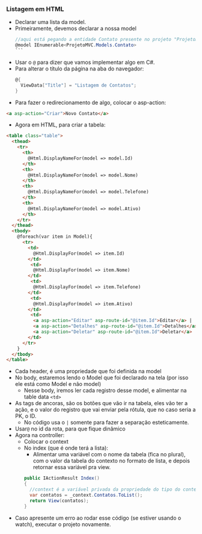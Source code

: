 ### Listagem em HTML
* Declarar uma lista da model.
* Primeiramente, devemos declarar a nossa model 
  ````C#
  //aqui está pegando a entidade Contato presente no projeto "ProjetoMVC" como lista
  @model IEnumerable<ProjetoMVC.Models.Contato>
  ```
* Usar o `@` para dizer que vamos implementar algo em C#.
* Para alterar o título da página na aba do navegador:
  ```C#
  @{
    ViewData["Title"] = "Listagem de Contatos";
  }
  ```
* Para fazer o redirecionamento de algo, colocar o asp-action:
```HTML
<a asp-action="Criar">Novo Contato</a>
```
* Agora em HTML, para criar a tabela:
```HTML
<table class="table">
  <thead>
    <tr>
      <th>
        @Html.DisplayNameFor(model => model.Id)
      </th>
      <th>
        @Html.DisplayNameFor(model => model.Nome)
      </th>
      <th>
        @Html.DisplayNameFor(model => model.Telefone)
      </th>
      <th>
        @Html.DisplayNameFor(model => model.Ativo)
      </th>
    </tr>
  </thead>
  <tbody>
    @foreach(var item in Model){
      <tr>
        <td>
          @Html.DisplayFor(model => item.Id)
        </td>
         <td>
          @Html.DisplayFor(model => item.Nome)
        </td>
         <td>
          @Html.DisplayFor(model => item.Telefone)
        </td>
         <td>
          @Html.DisplayFor(model => item.Ativo)
        </td>
         <td>
          <a asp-action="Editar" asp-route-id="@item.Id">Editar</a> |
          <a asp-action="Detalhes" asp-route-id="@item.Id">Detalhes</a> |
          <a asp-action="Deletar" asp-route-id="@item.Id">Deletar</a>
        </td>
      </tr>
    }
  </tbody>
</table>
```
* Cada header, é uma propriedade que foi definida na model
* No body, estaremos lendo o Model que foi declarado na tela (por isso ele está como Model e não model)
  * Nesse body, iremos ler cada registro desse model, e alimentar na table data `<td>`
* As tags de ancoras, são os botões que vão ir na tabela, eles vão ter a ação, e o valor do registro que vai enviar pela rótula, que no caso seria a PK, o ID.
  * No código usa o `|` somente para fazer a separação esteticamente.
* Usar`@` no id da rota, para que fique dinâmico 
* Agora na controller:
  * Colocar o context
  * No index (que é onde terá a lista):
    * Alimentar uma variável com o nome da tabela (fica no plural), com o valor da tabela do contexto no formato de lista, e depois retornar essa variável pra view.
    ```C#
    public IActionResult Index()
    {
      //context é a variável privada da propriedade do tipo do contexto.
      var contatos = _context.Contatos.ToList();
      return View(contatos);
    }
    ```
* Caso apresente um erro ao rodar esse código (se estiver usando o watch), executar o projeto novamente.